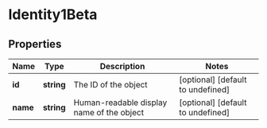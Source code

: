 # Identity1Beta

## Properties

Name | Type | Description | Notes
------------ | ------------- | ------------- | -------------
**id** | **string** | The ID of the object | [optional] [default to undefined]
**name** | **string** | Human-readable display name of the object | [optional] [default to undefined]

